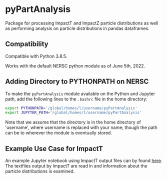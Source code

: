 # pyPartAnalysis

Package for processing ImpactT and ImpactZ particle distributions as well as performing analysis on particle distributions in pandas dataframes.

## Compatibility

Compatible with Python 3.8.5.

Works with the default NERSC python module as of June 5th, 2022.

## Adding Directory to PYTHONPATH on NERSC

To make the `pyPartAnalysis` module available on the Python and Jupyter path, add the following lines to the `.bashrc` file in the home directory:

```bash
export PYTHONPATH='/global/homes/l/username/pyPartAnalysis'
export JUPYTER_PATH='/global/homes/l/username/pyPartAnalysis'
```

Note that we assume that the directory is in the home directory of 'username', where username is replaced with your name; though the path can be to wherever the module is eventually stored.

## Example Use Case for ImpactT

An example Jupyter notebook using ImpactT output files can by found [here](Examples/Example_ImpactT.ipynb). The textfiles output by ImpactT are read in and information about the particle distributions is examined.
